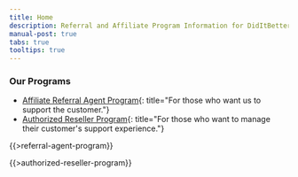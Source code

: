 ```yaml
---
title: Home
description: Referral and Affiliate Program Information for DidItBetter.com Partners
manual-post: true
tabs: true
tooltips: true
---
```

<article class="art-post art-article">
<div class="art-postcontent art-postcontent-0 clearfix" markdown="1">

### Our Programs

</div>
</article>
<div id="tabs" style="min-height: 910px" markdown="1">

* [Affiliate Referral Agent Program](#tabs-1){: title="For those who
  want us to support the customer."}
* [Authorized Reseller Program](#tabs-2){: title="For those who want to
  manage their customer's support experience."}

<div id="tabs-1" markdown="1">
<article class="art-post art-article">
<div class="art-postcontent art-postcontent-0 clearfix" markdown="1">

{{>referral-agent-program}}

</div>
</article>
</div>
<div id="tabs-2" markdown="1">
<article class="art-post art-article">
<div class="art-postcontent art-postcontent-0 clearfix" markdown="1">

{{>authorized-reseller-program}}

</div>
</article>
</div>
</div>

